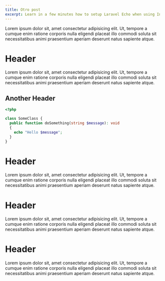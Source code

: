 ```yaml
---
title: Otro post
excerpt: Learn in a few minutes how to setup Laravel Echo when using InertiaJs.
---
```


Lorem ipsum dolor sit, amet consectetur adipisicing elit. Ut, tempore a cumque enim ratione corporis nulla eligendi placeat illo commodi soluta sit necessitatibus animi praesentium aperiam deserunt natus sapiente atque.
<!--more-->

# Header

Lorem ipsum dolor sit, amet consectetur adipisicing elit. Ut, tempore a cumque enim ratione corporis nulla eligendi placeat illo commodi soluta sit necessitatibus animi praesentium aperiam deserunt natus sapiente atque.

## Another Header

```php
<?php

class SomeClass {
  public function doSomething(string $message): void
  {
    echo "Hello $message";
  }
}
```

# Header

Lorem ipsum dolor sit, amet consectetur adipisicing elit. Ut, tempore a cumque enim ratione corporis nulla eligendi placeat illo commodi soluta sit necessitatibus animi praesentium aperiam deserunt natus sapiente atque.

# Header

Lorem ipsum dolor sit, amet consectetur adipisicing elit. Ut, tempore a cumque enim ratione corporis nulla eligendi placeat illo commodi soluta sit necessitatibus animi praesentium aperiam deserunt natus sapiente atque.

# Header

Lorem ipsum dolor sit, amet consectetur adipisicing elit. Ut, tempore a cumque enim ratione corporis nulla eligendi placeat illo commodi soluta sit necessitatibus animi praesentium aperiam deserunt natus sapiente atque.